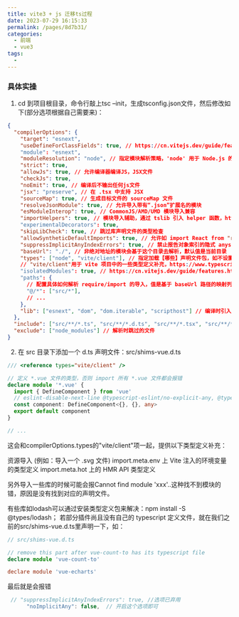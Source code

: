 ```yaml
---
title: vite3 + js 迁移ts过程
date: 2023-07-29 16:15:33
permalink: /pages/8d7b31/
categories: 
  - 前端
  - vue3
tags: 
  - 
---
```

### 具体实操
1. cd 到项目根目录，命令行敲上tsc –init，生成tsconfig.json文件，然后修改如下(部分选项根据自己需要来)：
```json
{
  "compilerOptions": {
    "target": "esnext",
    "useDefineForClassFields": true, // https://cn.vitejs.dev/guide/features.html#typescript-compiler-options
    "module": "esnext",
    "moduleResolution": "node", // 指定模块解析策略，'node' 用于 Node.js 的 CommonJS 实现
    "strict": true,
    "allowJs": true, // 允许编译器编译JS，JSX文件
    "checkJs": true,
    "noEmit": true, // 编译后不输出任何js文件
    "jsx": "preserve", // 在 .tsx 中支持 JSX
    "sourceMap": true, // 生成目标文件的 sourceMap 文件
    "resolveJsonModule": true, // 允许导入带有“.json”扩展名的模块
    "esModuleInterop": true, // CommonJS/AMD/UMD 模块导入兼容
    "importHelpers": true, // 模块导入辅助，通过 tslib 引入 helper 函数，https://www.typescriptlang.org/tsconfig#importHelpers
    "experimentalDecorators": true,
    "skipLibCheck": true, // 跳过库声明文件的类型检查
    "allowSyntheticDefaultImports": true, // 允许如 import React from "react" 这样的默认导入（从没有设置默认导出的模块中默认导入）
    "suppressImplicitAnyIndexErrors": true, // 禁止报告对象索引的隐式 anys 错误
    "baseUrl": "./", // 非绝对地址的模块会基于这个目录去解析，默认值是当前目录
    "types": ["node", "vite/client"], // 指定加载【哪些】声明文件包，如不设置此项，默认会加载全部能找到的 node_modules/@types/xxx 包
    // "vite/client"用于 vite 项目中的一些类型定义补充，https://www.typescriptlang.org/tsconfig#types
    "isolatedModules": true, // https://cn.vitejs.dev/guide/features.html#typescript-compiler-options
    "paths": {
      // 配置具体如何解析 require/import 的导入，值是基于 baseUrl 路径的映射列表。https://www.typescriptlang.org/tsconfig#paths
      "@/*": ["src/*"],
      // ...
    },
    "lib": ["esnext", "dom", "dom.iterable", "scripthost"] // 编译时引入的 ES 功能库
  },
  "include": ["src/**/*.ts", "src/**/*.d.ts", "src/**/*.tsx", "src/**/*.vue"],
  "exclude": ["node_modules"] // 解析时跳过的文件
}
```

2. 在 src 目录下添加一个 d.ts 声明文件：src/shims-vue.d.ts
```ts
/// <reference types="vite/client" />

// 定义 *.vue 文件的类型，否则 import 所有 *.vue 文件都会报错
declare module '*.vue' {
  import { DefineComponent } from 'vue'
  // eslint-disable-next-line @typescript-eslint/no-explicit-any, @typescript-eslint/ban-types
  const component: DefineComponent<{}, {}, any>
  export default component
}

// ...
```
这会和compilerOptions.types的"vite/client"项一起，提供以下类型定义补充：

资源导入 (例如：导入一个 .svg 文件)
import.meta.env 上 Vite 注入的环境变量的类型定义
import.meta.hot 上的 HMR API 类型定义


另外导入一些库的时候可能会报Cannot find module 'xxx'..这种找不到模块的错，原因是没有找到对应的声明文件。

有些库如lodash可以通过安装类型定义包来解决：npm install -S @types/lodash；
若部分插件尚且没有自己的 typescript 定义文件，就在我们之前的src/shims-vue.d.ts里声明一下，如：
```ts
// src/shims-vue.d.ts

// remove this part after vue-count-to has its typescript file
declare module 'vue-count-to'

declare module 'vue-echarts'
```

最后就是会报错
```ts
 // "suppressImplicitAnyIndexErrors": true, //选项已弃用
      "noImplicitAny": false,  // 开启这个选项即可
```
